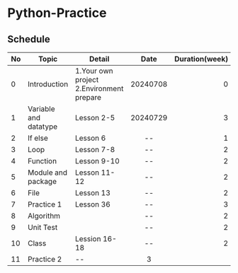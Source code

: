 # Python-Practice

## Schedule

| No  | Topic | Detail | Date | Duration(week) |
| :--- | --- | --- | :---: | ---: | 
| 0 | Introduction | 1.Your own project<br> 2.Environment prepare | 20240708 | 0 |
| 1 | Variable and datatype | Lesson 2-5 | 20240729 | 3 |
| 2 | If else | Lesson 6 | -- | 1 |
| 3 | Loop | Lesson 7-8 | -- | 2 |
| 4 | Function | Lesson 9-10 | -- | 2 |
| 5 | Module and package | Lesson 11-12 | -- | 2 |
| 6 | File | Lesson 13 | -- | 2 | 
| 7 | Practice 1 | Lesson 36 | -- | 3 |
| 8 | Algorithm | | -- | 2 |
| 9 | Unit Test | | -- | 2 |
| 10 | Class | Lession 16-18 | -- | 2 |
| 11 | Practice 2 | -- | 3 |
